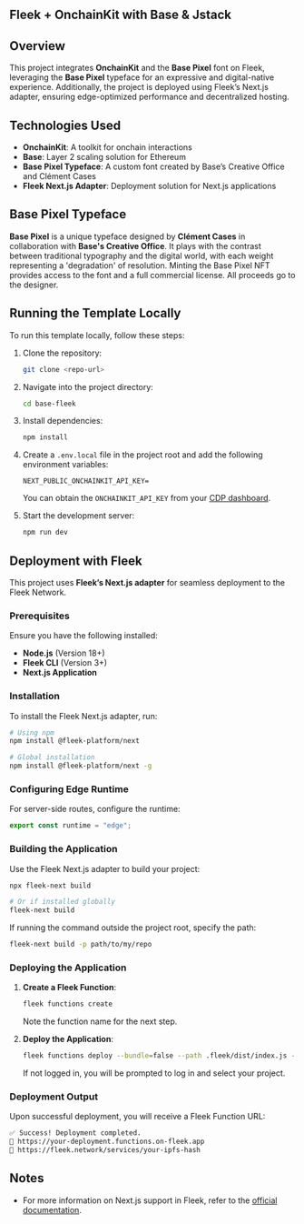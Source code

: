 ## Fleek + OnchainKit with Base & Jstack

## Overview

This project integrates **OnchainKit** and the **Base Pixel** font on Fleek, leveraging the **Base Pixel** typeface for an expressive and digital-native experience. Additionally, the project is deployed using Fleek’s Next.js adapter, ensuring edge-optimized performance and decentralized hosting.

## Technologies Used

- **OnchainKit**: A toolkit for onchain interactions
- **Base**: Layer 2 scaling solution for Ethereum
- **Base Pixel Typeface**: A custom font created by Base’s Creative Office and Clément Cases
- **Fleek Next.js Adapter**: Deployment solution for Next.js applications

## Base Pixel Typeface

**Base Pixel** is a unique typeface designed by **Clément Cases** in collaboration with **Base's Creative Office**. It plays with the contrast between traditional typography and the digital world, with each weight representing a 'degradation' of resolution. Minting the Base Pixel NFT provides access to the font and a full commercial license. All proceeds go to the designer.

## Running the Template Locally

To run this template locally, follow these steps:

1. Clone the repository:
   ```sh
   git clone <repo-url>
   ```
2. Navigate into the project directory:
   ```sh
   cd base-fleek
   ```
3. Install dependencies:
   ```sh
   npm install
   ```
4. Create a `.env.local` file in the project root and add the following environment variables:

   ```
   NEXT_PUBLIC_ONCHAINKIT_API_KEY=
   ```

   You can obtain the `ONCHAINKIT_API_KEY` from your [CDP dashboard](https://portal.cdp.coinbase.com/projects/api-keys/client-key).

5. Start the development server:
   ```sh
   npm run dev
   ```

## Deployment with Fleek

This project uses **Fleek’s Next.js adapter** for seamless deployment to the Fleek Network.

### Prerequisites

Ensure you have the following installed:

- **Node.js** (Version 18+)
- **Fleek CLI** (Version 3+)
- **Next.js Application**

### Installation

To install the Fleek Next.js adapter, run:

```sh
# Using npm
npm install @fleek-platform/next

# Global installation
npm install @fleek-platform/next -g
```

### Configuring Edge Runtime

For server-side routes, configure the runtime:

```js
export const runtime = "edge";
```

### Building the Application

Use the Fleek Next.js adapter to build your project:

```sh
npx fleek-next build

# Or if installed globally
fleek-next build
```

If running the command outside the project root, specify the path:

```sh
fleek-next build -p path/to/my/repo
```

### Deploying the Application

1. **Create a Fleek Function**:

   ```sh
   fleek functions create
   ```

   Note the function name for the next step.

2. **Deploy the Application**:
   ```sh
   fleek functions deploy --bundle=false --path .fleek/dist/index.js --assets .fleek/static
   ```
   If not logged in, you will be prompted to log in and select your project.

### Deployment Output

Upon successful deployment, you will receive a Fleek Function URL:

```sh
✅ Success! Deployment completed.
🔗 https://your-deployment.functions.on-fleek.app
🔗 https://fleek.network/services/your-ipfs-hash
```

## Notes
- For more information on Next.js support in Fleek, refer to the [official documentation](https://fleek.xyz/docs).

